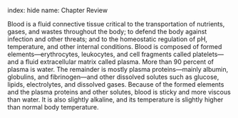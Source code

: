index: hide
name: Chapter Review

Blood is a fluid connective tissue critical to the transportation of nutrients, gases, and wastes throughout the body; to defend the body against infection and other threats; and to the homeostatic regulation of pH, temperature, and other internal conditions. Blood is composed of formed elements—erythrocytes, leukocytes, and cell fragments called platelets—and a fluid extracellular matrix called plasma. More than 90 percent of plasma is water. The remainder is mostly plasma proteins—mainly albumin, globulins, and fibrinogen—and other dissolved solutes such as glucose, lipids, electrolytes, and dissolved gases. Because of the formed elements and the plasma proteins and other solutes, blood is sticky and more viscous than water. It is also slightly alkaline, and its temperature is slightly higher than normal body temperature.
